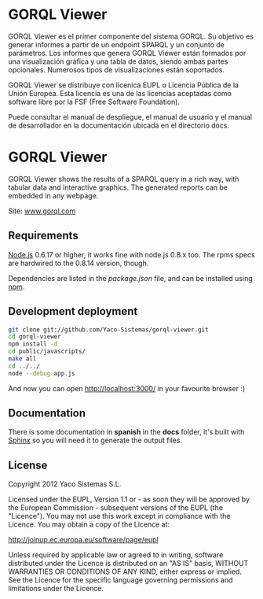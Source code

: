 GORQL Viewer
============

GORQL Viewer es el primer componente del sistema GORQL. Su objetivo es generar
informes a partir de un endpoint SPARQL y un conjunto de parámetros. Los
informes que genera GORQL Viewer están formados por una visualización gráfica
y una tabla de datos, siendo ambas partes opcionales. Numerosos tipos de
visualizaciones están soportados.

GORQL Viewer se distribuye con licenica EUPL o Licencia Pública de la Unión
Europea. Esta licencia es una de las licencias aceptadas como software libre
por la FSF (Free Software Foundation).

Puede consultar el manual de despliegue, el manual de usuario y el manual de
desarrollador en la documentación ubicada en el directorio docs.

# GORQL Viewer

GORQL Viewer shows the results of a SPARQL query in a rich way, with tabular
data and interactive graphics. The generated reports can be embedded in any
webpage.

Site: www.gorql.com

## Requirements

[Node.js](http://www.nodejs.org/) 0.6.17 or higher, it works fine with node.js
0.8.x too. The rpms specs are hardwired to the 0.8.14 version, though.

Dependencies are listed in the *package.json* file, and can be installed using
[npm](https://npmjs.org/).

## Development deployment

```bash
git clone git://github.com/Yaco-Sistemas/gorql-viewer.git
cd gorql-viewer
npm install -d
cd public/javascripts/
make all
cd ../../
node --debug app.js
```

And now you can open [http://localhost:3000/](http://localhost:3000/) in your
favourite browser :)

## Documentation

There is some documentation in **spanish** in the **docs** folder, it's built
with [Sphinx](http://sphinx-doc.org/) so you will need it to generate the
output files.

## License

Copyright 2012 Yaco Sistemas S.L.

Licensed under the EUPL, Version 1.1 or - as soon they will be approved by the
European Commission - subsequent versions of the EUPL (the "Licence"). You may
not use this work except in compliance with the Licence. You may obtain a copy
of the Licence at:

http://joinup.ec.europa.eu/software/page/eupl

Unless required by applicable law or agreed to in writing, software distributed
under the Licence is distributed on an "AS IS" basis, WITHOUT WARRANTIES OR
CONDITIONS OF ANY KIND, either express or implied. See the Licence for the
specific language governing permissions and limitations under the Licence.